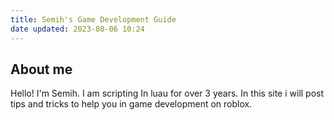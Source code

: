 ```yaml
---
title: Semih's Game Development Guide
date updated: 2023-08-06 10:24
---
```


## About me

Hello! I'm Semih. I am scripting In luau for over 3 years. In this site i will post tips and tricks to help you in game development on roblox.
